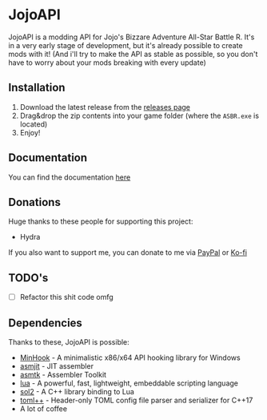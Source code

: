 
# JojoAPI

JojoAPI is a modding API for Jojo's Bizzare Adventure All-Star Battle R. It's in a very early stage of development, but it's already possible to create mods with it! (And i'll try to make the API as stable as possible, so you don't have to worry about your mods breaking with every update)

## Installation

1. Download the latest release from the [releases page](https://github.com/Kapilarny/JAPI/releases)
2. Drag&drop the zip contents into your game folder (where the `ASBR.exe` is located)
3. Enjoy!

## Documentation

You can find the documentation [here](https://kapilarny.me/JAPI-Docs/)

## Donations

Huge thanks to these people for supporting this project:

- Hydra

If you also want to support me, you can donate to me via [PayPal](https://paypal.me/kapilarny) or [Ko-fi](https://ko-fi.com/kapilarny)

## TODO's

- [ ] Refactor this shit code omfg

## Dependencies

Thanks to these, JojoAPI is possible:

- [MinHook](https://github.com/TsudaKageyu/minhook) - A minimalistic x86/x64 API hooking library for Windows
- [asmjit](https://github.com/asmjit/asmjit) - JIT assembler
- [asmtk](https://github.com/asmjit/asmtk) - Assembler Toolkit
- [lua](https://lua.org) - A powerful, fast, lightweight, embeddable scripting language
- [sol2](https://github.com/ThePhD/sol2) - A C++ library binding to Lua
- [toml++](https://github.com/marzer/tomlplusplus) - Header-only TOML config file parser and serializer for C++17
- A lot of coffee
